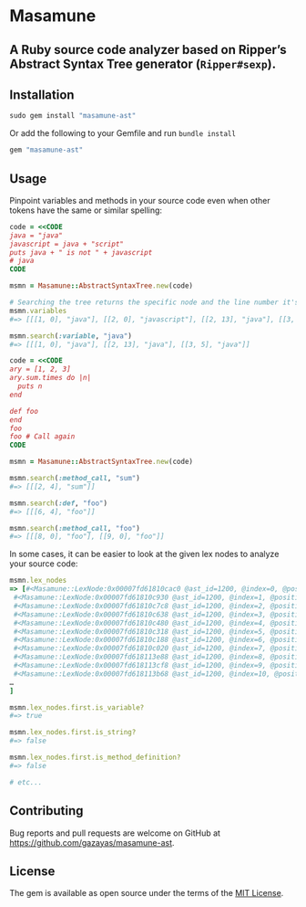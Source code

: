 # Masamune

## A Ruby source code analyzer based on Ripper’s Abstract Syntax Tree generator (`Ripper#sexp`).

## Installation

```ruby
sudo gem install "masamune-ast"
```

Or add the following to your Gemfile and run `bundle install`
```ruby
gem "masamune-ast"
```

## Usage

Pinpoint variables and methods in your source code even when other tokens have the same or similar spelling:
```ruby
code = <<CODE
java = "java"
javascript = java + "script"
puts java + " is not " + javascript
# java
CODE

msmn = Masamune::AbstractSyntaxTree.new(code)

# Searching the tree returns the specific node and the line number it's on.
msmn.variables
#=> [[[1, 0], "java"], [[2, 0], "javascript"], [[2, 13], "java"], [[3, 5], "java"], [[3, 25], "javascript"]]

msmn.search(:variable, "java")
#=> [[[1, 0], "java"], [[2, 13], "java"], [[3, 5], "java"]]

code = <<CODE
ary = [1, 2, 3]
ary.sum.times do |n|
  puts n
end

def foo
end
foo
foo # Call again
CODE

msmn = Masamune::AbstractSyntaxTree.new(code)

msmn.search(:method_call, "sum")
#=> [[[2, 4], "sum"]]

msmn.search(:def, "foo")
#=> [[[6, 4], "foo"]]

msmn.search(:method_call, "foo")
#=> [[[8, 0], "foo"], [[9, 0], "foo"]]
```

In some cases, it can be easier to look at the given lex nodes to analyze your source code:
```ruby
msmn.lex_nodes
=> [#<Masamune::LexNode:0x00007fd61810cac0 @ast_id=1200, @index=0, @position=[1, 0], @state=CMDARG, @token="java", @type=:ident>,
 #<Masamune::LexNode:0x00007fd61810c930 @ast_id=1200, @index=1, @position=[1, 4], @state=CMDARG, @token=" ", @type=:sp>,
 #<Masamune::LexNode:0x00007fd61810c7c8 @ast_id=1200, @index=2, @position=[1, 5], @state=BEG, @token="=", @type=:op>,
 #<Masamune::LexNode:0x00007fd61810c638 @ast_id=1200, @index=3, @position=[1, 6], @state=BEG, @token=" ", @type=:sp>,
 #<Masamune::LexNode:0x00007fd61810c480 @ast_id=1200, @index=4, @position=[1, 7], @state=BEG, @token="\"", @type=:tstring_beg>,
 #<Masamune::LexNode:0x00007fd61810c318 @ast_id=1200, @index=5, @position=[1, 8], @state=BEG, @token="java", @type=:tstring_content>,
 #<Masamune::LexNode:0x00007fd61810c188 @ast_id=1200, @index=6, @position=[1, 12], @state=END, @token="\"", @type=:tstring_end>,
 #<Masamune::LexNode:0x00007fd61810c020 @ast_id=1200, @index=7, @position=[1, 13], @state=BEG, @token="\n", @type=:nl>,
 #<Masamune::LexNode:0x00007fd618113e88 @ast_id=1200, @index=8, @position=[2, 0], @state=CMDARG, @token="javascript", @type=:ident>,
 #<Masamune::LexNode:0x00007fd618113cf8 @ast_id=1200, @index=9, @position=[2, 10], @state=CMDARG, @token=" ", @type=:sp>,
 #<Masamune::LexNode:0x00007fd618113b68 @ast_id=1200, @index=10, @position=[2, 11], @state=BEG, @token="=", @type=:op>,
…
]

msmn.lex_nodes.first.is_variable?
#=> true

msmn.lex_nodes.first.is_string?
#=> false

msmn.lex_nodes.first.is_method_definition?
#=> false

# etc...
```

## Contributing

Bug reports and pull requests are welcome on GitHub at https://github.com/gazayas/masamune-ast.

## License

The gem is available as open source under the terms of the [MIT License](https://opensource.org/licenses/MIT).
